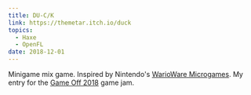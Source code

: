 ```yaml
---
title: DU-C/K
link: https://themetar.itch.io/duck
topics:
  - Haxe
  - OpenFL
date: 2018-12-01
---
```

Minigame mix game. Inspired by Nintendo's [WarioWare Microgames]. My entry for the [Game Off 2018] game jam.

[WarioWare Microgames]: https://en.wikipedia.org/wiki/WarioWare%2C_Inc.%3A_Mega_Microgames!
[Game Off 2018]: https://itch.io/jam/game-off-2018
